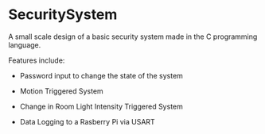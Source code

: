 # SecuritySystem
A small scale design of a basic security system made in the C programming language.

Features include:

* Password input to change the state of the system

* Motion Triggered System

* Change in Room Light Intensity Triggered System

* Data Logging to a Rasberry Pi via USART
